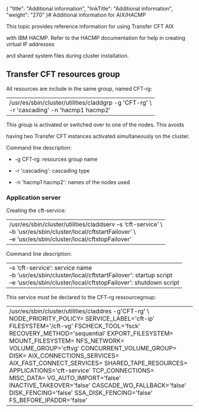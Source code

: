 {
    "title": "Additional information",
    "linkTitle": "Additional information",
    "weight": "270"
}# <span id="Using_AIX_with_IBM__Start_here"></span>Additional information for AIX/HACMP

This topic provides reference information for using Transfer CFT AIX
with IBM HACMP. Refer to the HACMP documentation for help in creating virtual IP addresses
and shared system files during cluster installation.

## Transfer CFT resources group

All resources are include in the same group, named CFT-rg:

<table cellspacing="0">
   <col/>
   <tbody>
      <tr>
         <td>/usr/es/sbin/cluster/utilities/claddgrp -g 'CFT-rg' \<br/>-r 'cascading' -n 'hacmp1 hacmp2'         </td>
      </tr>
   </tbody>
</table>

This group is activated or switched over to one of the nodes. This avoids
having two Transfer CFT instances activated simultaneously on the cluster.

Command line description:

-   -g CFT-rg: resources group name  
-   -r 'cascading': cascading type  
-   -n 'hacmp1 hacmp2': names of the nodes used

### Application server

Creating the cft-service:

<table cellspacing="0">
   <col/>
   <tbody>
      <tr>
         <td>/usr/es/sbin/cluster/utilities/claddserv 
 –s ‘cft-service’ \<br/>–b ‘usr/es/sbin/cluster/local/cftstartFailover’ \<br/>–e ‘usr/es/sbin/cluster/local/cftstopFailover’         </td>
      </tr>
   </tbody>
</table>

Command line description:

<table cellspacing="0">
   <col/>
   <tbody>
      <tr>
         <td>–s ‘cft-service’: service name<br/>–b ‘usr/es/sbin/cluster/local/cftstartFailover’: startup script<br/>–e ‘usr/es/sbin/cluster/local/cftstopFailover’: shutdown script         </td>
      </tr>
   </tbody>
</table>

This service must be declared to the CFT-rg ressourcegroup:

<table cellspacing="0">
   <col/>
   <tbody>
      <tr>
         <td>/usr/es/sbin/cluster/utilities/claddres 
 -g'CFT-rg' \<br/>NODE_PRIORITY_POLICY= SERVICE_LABEL='cft-ip' FILESYSTEM='/cft-vg' FSCHECK_TOOL='fsck' 
 RECOVERY_METHOD='sequential' EXPORT_FILESYSTEM= MOUNT_FILESYSTEM= NFS_NETWORK= 
 VOLUME_GROUP='cftvg' CONCURRENT_VOLUME_GROUP= DISK= AIX_CONNECTIONS_SERVICES= 
 AIX_FAST_CONNECT_SERVICES= SHARED_TAPE_RESOURCES= APPLICATIONS='cft-service' 
 TCP_CONNECTIONS= MISC_DATA= VG_AUTO_IMPORT='false' INACTIVE_TAKEOVER='false' 
 CASCADE_WO_FALLBACK='false' DISK_FENCING='false' SSA_DISK_FENCING='false' 
 FS_BEFORE_IPADDR='false'         </td>
      </tr>
   </tbody>
</table>

 
